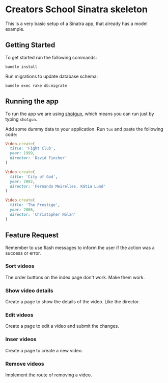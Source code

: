 Creators School Sinatra skeleton
================================

This is a very basic setup of a Sinatra app, that already has a model example.

Getting Started
---------------

To get started run the following commands:

```
bundle install
```

Run migrations to update database schema:

```
bundle exec rake db:migrate
```

Running the app
---------------

To run the app we are using [shotgun](https://github.com/rtomayko/shotgun),
which means you can run just by typing `shotgun`.

Add some dummy data to your application. Run `tux` and paste the following code:

```ruby
Video.create(
  title: 'Fight Club',
  year: 1999,
  director: 'David Fincher'
)

Video.create(
  title: 'City of God',
  year: 2002,
  director: 'Fernando Meirelles, Kátia Lund'
)

Video.create(
  title: 'The Prestige',
  year: 2006,
  director: 'Christopher Nolan'
)
```

Feature Request
---------------

Remember to use flash messages to inform the user if the action was a success or error.

### Sort videos

The order buttons on the index page don't work. Make them work.

### Show video details

Create a page to show the details of the video. Like the director.

### Edit videos

Create a page to edit a video and submit the changes.

### Inser videos

Create a page to create a new video.

### Remove videos

Implement the route of removing a video.
